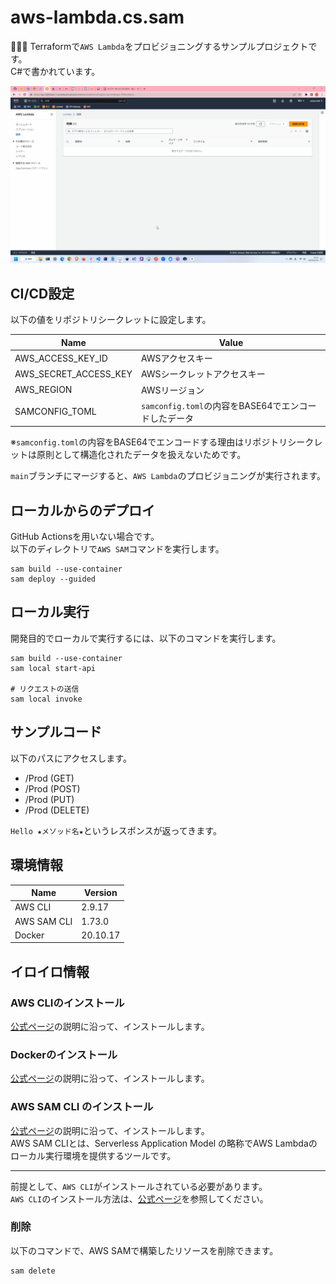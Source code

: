 # aws-lambda.cs.sam

🦃🦃🦃 Terraformで`AWS Lambda`をプロビジョニングするサンプルプロジェクトです。  
C#で書かれています。  

![成果物](./docs/img/fruit.gif)  

## CI/CD設定

以下の値をリポジトリシークレットに設定します。  

| Name | Value |
| --- | --- |
| AWS_ACCESS_KEY_ID | AWSアクセスキー |
| AWS_SECRET_ACCESS_KEY | AWSシークレットアクセスキー |
| AWS_REGION | AWSリージョン |
| SAMCONFIG_TOML | `samconfig.toml`の内容をBASE64でエンコードしたデータ |

※`samconfig.toml`の内容をBASE64でエンコードする理由はリポジトリシークレットは原則として構造化されたデータを扱えないためです。  

`main`ブランチにマージすると、`AWS Lambda`のプロビジョニングが実行されます。  

## ローカルからのデプロイ

GitHub Actionsを用いない場合です。  
以下のディレクトリで`AWS SAM`コマンドを実行します。  

```shell
sam build --use-container
sam deploy --guided
```

## ローカル実行

開発目的でローカルで実行するには、以下のコマンドを実行します。  

```shell
sam build --use-container
sam local start-api

# リクエストの送信
sam local invoke
```

## サンプルコード

以下のパスにアクセスします。  

* /Prod (GET)
* /Prod (POST)
* /Prod (PUT)
* /Prod (DELETE)

`Hello ★メソッド名★`というレスポンスが返ってきます。  

## 環境情報

| Name | Version |
| --- | --- |
| AWS CLI | 2.9.17 |
| AWS SAM CLI | 1.73.0 |
| Docker | 20.10.17 |

## イロイロ情報

### AWS CLIのインストール

[公式ページ](https://docs.aws.amazon.com/ja_jp/cli/latest/userguide/install-cliv2.html)の説明に沿って、インストールします。  

### Dockerのインストール

[公式ページ](https://docs.docker.com/get-docker/)の説明に沿って、インストールします。  

### AWS SAM CLI のインストール

[公式ページ](https://docs.aws.amazon.com/ja_jp/serverless-application-model/latest/developerguide/install-sam-cli.html)の説明に沿って、インストールします。  
AWS SAM CLIとは、Serverless Application Model の略称でAWS Lambdaのローカル実行環境を提供するツールです。  

---

前提として、`AWS CLI`がインストールされている必要があります。  
`AWS CLI`のインストール方法は、[公式ページ](https://docs.aws.amazon.com/ja_jp/cli/latest/userguide/install-cliv2.html)を参照してください。  

### 削除

以下のコマンドで、AWS SAMで構築したリソースを削除できます。  

```shell
sam delete
```
